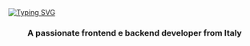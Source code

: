 <div align="center"></div> <a href="https://git.io/typing-svg"><img src="https://readme-typing-svg.demolab.com?font=Teko&weight=600&size=36&pause=1000&color=F7F7F7&center=true&random=false&width=800&height=160&lines=Hi+%F0%9F%91%8B%2C+I'm+Vlad+Dumitrescu" alt="Typing SVG" /></a> <h3 align="center">A passionate frontend e backend developer from Italy</h3>
